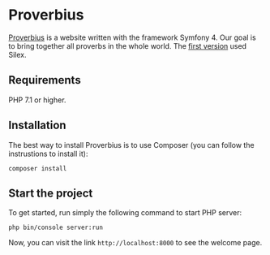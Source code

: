 # Proverbius

[Proverbius](https://proverbius.wakonda.guru) is a website written with the framework Symfony 4. Our goal is to bring together all proverbs in the whole world. The [first version](https://github.com/Wakonda/Proverbius) used Silex.

## Requirements

PHP 7.1 or higher.

## Installation

The best way to install Proverbius is to use Composer (you can follow the instrustions to install it):

`composer install`

## Start the project

To get started, run simply the following command to start PHP server:

`php bin/console server:run`

Now, you can visit the link `http://localhost:8000` to see the welcome page.
